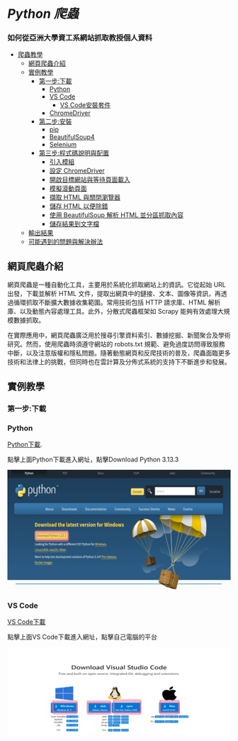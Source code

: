 # _Python 爬蟲_

### 如何從亞洲大學資工系網站抓取教授個人資料

- [爬蟲教學](#爬蟲教學)
  - [網頁爬蟲介紹](#網頁爬蟲介紹)
  - [實例教學](#實例教學)
    - [第一步:下載](#第一步:下載)
      - [Python](#python)
      - [VS Code](#VSCode)
        - [VS Code安裝套件](#VSCode安裝套件)
      - [ChromeDriver](#ChromeDriver)
    - [第二步:安裝](#第二步:安裝)
      - [ pip](#pip)
      - [BeautifulSoup4](#BeautifulSoup4)
      - [Selenium](#Selenium)
    - [第三步:程式碼說明與配置](#第二步:程式碼說明與配置)
      - [引入模組](#引入模組)
      - [設定 ChromeDriver](#設定ChromeDriver)
      - [開啟目標網站與等待頁面載入](#開啟目標網站與等待頁面載入)
      - [模擬滾動頁面](#模擬滾動頁面)
      - [擷取 HTML 與關閉瀏覽器](#擷取HTML與關閉瀏覽器)
      - [儲存 HTML 以便除錯](#儲存HTML以便除錯)
      - [使用 BeautifulSoup 解析 HTML 並分區抓取內容](#使用BeautifulSoup解析HTML並分區抓取內容)
      - [儲存結果到文字檔](#儲存結果到文字檔)
  - [輸出結果](#輸出結果)
  - [可能遇到的問題與解決辦法](#可能遇到的問題與解決辦法)

## 網頁爬蟲介紹

網頁爬蟲是一種自動化工具，主要用於系統化抓取網站上的資訊。它從起始 URL 出發，下載並解析 HTML 文件，提取出網頁中的鏈接、文本、圖像等資訊，再透過循環抓取不斷擴大數據收集範圍。常用技術包括 HTTP 請求庫、HTML 解析庫、以及動態內容處理工具。此外，分散式爬蟲框架如 Scrapy 能夠有效處理大規模數據抓取。

在實際應用中，網頁爬蟲廣泛用於搜尋引擎資料索引、數據挖掘、新聞聚合及學術研究。然而，使用爬蟲時須遵守網站的 robots.txt 規範、避免過度訪問導致服務中斷，以及注意版權和隱私問題。隨著動態網頁和反爬技術的普及，爬蟲面臨更多技術和法律上的挑戰，但同時也在雲計算及分佈式系統的支持下不斷進步和發展。

## 實例教學

### 第一步:下載
### Python

[Python下載](https://www.python.org/downloads/).

點擊上面Python下載進入網址，點擊Download Python 3.13.3

![python1.](image/python1..jpeg)

### VS Code

[VS Code下載](https://code.visualstudio.com/download)

點擊上面VS Code下載進入網址，點擊自己電腦的平台

![VSCode1.](image/VSCode1..jpeg)
